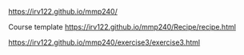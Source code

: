 https://irv122.github.io/mmp240/

Course template
https://irv122.github.io/mmp240/Recipe/recipe.html


https://irv122.github.io/mmp240/exercise3/exercise3.html
